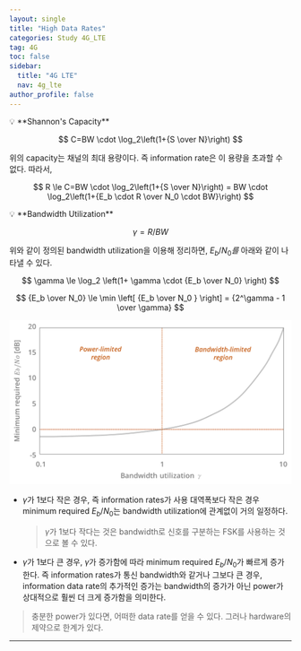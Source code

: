 ```yaml
---
layout: single
title: "High Data Rates"
categories: Study 4G_LTE
tag: 4G
toc: false
sidebar:
  title: "4G LTE"
  nav: 4g_lte
author_profile: false
---
```


<div class = "notice" markdown = "1">
💡 **Shannon's Capacity**

$$
C=BW \cdot \log_2\left(1+{S \over N}\right)
$$

</div>

위의 capacity는 채널의 최대 용량이다. 즉 information rate은 이 용량을 초과할 수 없다. 따라서,

$$
R \le C=BW \cdot \log_2\left(1+{S \over N}\right) = BW \cdot \log_2\left(1+{E_b \cdot R \over N_0 \cdot BW}\right)
$$

<div class = "notice" markdown = "1">
💡 **Bandwidth Utilization**

$$
\gamma = R / BW
$$

</div>

위와 같이 정의된 bandwidth utilization을 이용해 정리하면, $E_b/N_0$*를* 아래와 같이 나타낼 수 있다.

$$
\gamma \le \log_2 \left(1+ \gamma \cdot {E_b \over N_0} \right) 
$$

$$
{E_b \over N_0} \le \min  \left[ {E_b \over N_0 } \right] = {2^\gamma - 1 \over \gamma}
$$

![](/images/4g_lte-2.1/graph_1.png)

- $\gamma$가 1보다 작은 경우, 즉 information rates가 사용 대역폭보다 작은 경우
minimum required $E_b/N_0$는 bandwidth utilization에 관계없이 거의 일정하다.
    
    > $\gamma$가 1보다 작다는 것은 bandwidth로 신호를 구분하는 FSK를 사용하는 것으로 볼 수 있다.
    > 

- $\gamma$가 1보다 큰 경우, $\gamma$가 증가함에 따라 minimum required $E_b/N_0$가 빠르게 증가한다.
즉 information rates가 통신 bandwidth와 같거나 그보다 큰 경우, information data rate의 추가적인 증가는 bandwidth의 증가가 아닌 power가 상대적으로 훨씬 더 크게 증가함을 의미한다.

> 충분한 power가 있다면, 어떠한 data rate를 얻을 수 있다. 그러나 hardware의 제약으로 한계가 있다.
> 


---